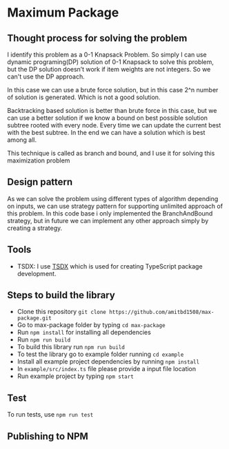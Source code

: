 # Maximum Package

## Thought process for solving the problem 

I identify this problem as a 0-1 Knapsack Problem. So simply I can use  dynamic programing(DP) solution of 0-1 Knapsack to solve this problem, but the DP solution doesn’t work if item weights are not integers.
So we can't use the DP approach. 

In this case we can use a brute force solution, but in this case 2^n number of solution is generated. Which is not a good solution.

Backtracking based solution is better than brute force in this case, but we can use a better solution if we know a bound on best possible solution subtree rooted with every node.
Every time we can update the current best with the best subtree. In the end we can have a solution which is best among all.

This technique is called as branch and bound, and I use it for solving this maximization problem 

## Design pattern 
As we can solve the problem using different types of algorithm depending on inputs, we can use strategy pattern for supporting unlimited approach of this problem.
In this code base i only implemented the BranchAndBound strategy, but in future we can implement any other approach simply by creating a strategy.


## Tools
- TSDX: I use [TSDX](https://tsdx.io/) which is used for creating TypeScript package development.



## Steps to build the library 
- Clone this repository `git clone https://github.com/amitbd1508/max-package.git`
- Go to max-package folder by typing `cd max-package`
- Run `npm install` for installing all dependencies
- Run `npm run build`
- To build this library run `npm run build`
- To test the library go to example folder running `cd example`
- Install all example project dependencies by running `npm install`
- In `example/src/index.ts` file please provide a input file location 
- Run example project by typing `npm start` 

## Test 
To run tests, use `npm run test` 
  

## Publishing to NPM

